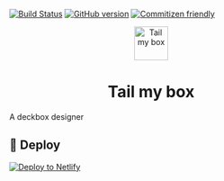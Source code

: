[![Build Status](https://travis-ci.org/sinsedrix/tail-my-box.svg?branch=master)](https://travis-ci.org/sinsedrix/tail-my-box)
[![GitHub version](https://badge.fury.io/gh/sinsedrix%2Ftail-my-box.svg)](https://badge.fury.io/gh/sinsedrix%2Ftail-my-box)
[![Commitizen friendly](https://img.shields.io/badge/commitizen-friendly-brightgreen.svg)](http://commitizen.github.io/cz-cli/)


<p align="center">
  <a href="https://design.tool2team.org/tail-my-box">
    <img alt="Tail my box" src="https://www.gatsbyjs.org/monogram.svg" width="60" />
  </a>
</p>
<h1 align="center">
  Tail my box
</h1>
<p>A deckbox designer</p>

## 💫 Deploy

[![Deploy to Netlify](https://www.netlify.com/img/deploy/button.svg)](https://app.netlify.com/start/deploy?repository=https://github.com/sinsedrix/tail-my-box)

